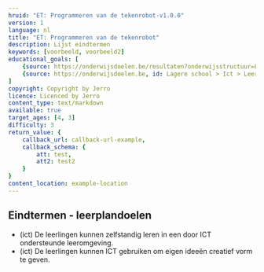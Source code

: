 ```yaml
---
hruid: "ET: Programmeren van de tekenrobot-v1.0.0"
version: 1
language: nl
title: "ET: Programmeren van de tekenrobot"
description: Lijst eindtermen
keywords: [voorbeeld, voorbeeld2]
educational_goals: [
    {source: https://onderwijsdoelen.be/resultaten?onderwijsstructuur=LO&filters=onderwijsniveau%255B0%255D%255Bid%255D%3Df7dcdedc9e9c97a653c7dba05896ef57a333480b%26onderwijsniveau%255B0%255D%255Btitel%255D%3DBasisonderwijs%26onderwijsniveau%255B0%255D%255Bwaarde%255D%3DBasisonderwijs%26bo_onderwijs_subniveau%255B0%255D%255Bid%255D%3Dc6770d35508ce6bdab180b85cb08a171f2ed94be%26bo_onderwijs_subniveau%255B0%255D%255Btitel%255D%3DBasisonderwijs%2520%253E%2520Lager%2520Onderwijs%26bo_onderwijs_subniveau%255B0%255D%255Bwaarde%255D%3DLager%2520Onderwijs, id: Lagere school > Ict > Leergebiedoverschreidende Eindtermen > 4/5}, 
    {source: https://onderwijsdoelen.be, id: Lagere school > Ict > Leergebiedoverschreidende Eindtermen > 4/5}
]
copyright: Copyright by Jerro
licence: Licenced by Jerro
content_type: text/markdown
available: true
target_ages: [4, 3]
difficulty: 3
return_value: {
    callback_url: callback-url-example,
    callback_schema: {
        att: test,
        att2: test2
    }
}
content_location: example-location
---
```


## Eindtermen - leerplandoelen


* (ict) De leerlingen kunnen zelfstandig leren in een door ICT ondersteunde leeromgeving.
* (ict) De leerlingen kunnen ICT gebruiken om eigen ideeën creatief vorm te geven.
